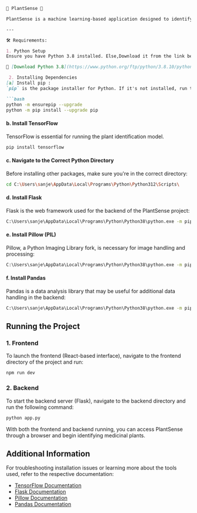 ```markdown
🌱 PlantSense 🌿

PlantSense is a machine learning-based application designed to identify medicinal plants through image classification, with a Flask-powered backend and a React-based frontend. This guide will walk you through setting up the environment and running the project.

---

🛠️ Requirements:

1. Python Setup
Ensure you have Python 3.8 installed. Else,Download it from the link below:

🔗 [Download Python 3.8](https://www.python.org/ftp/python/3.8.10/python-3.8.10-amd64.exe)

 2. Installing Dependencies
[a] Install pip : 
`pip` is the package installer for Python. If it's not installed, run the following commands in the terminal:

```bash
python -m ensurepip --upgrade
python -m pip install --upgrade pip
```

#### b. Install TensorFlow
TensorFlow is essential for running the plant identification model.
```bash
pip install tensorflow
```

#### c. Navigate to the Correct Python Directory
Before installing other packages, make sure you're in the correct directory:
```bash
cd C:\Users\sanje\AppData\Local\Programs\Python\Python312\Scripts\
```

#### d. Install Flask
Flask is the web framework used for the backend of the PlantSense project:
```bash
C:\Users\sanje\AppData\Local\Programs\Python\Python38\python.exe -m pip install Flask
```

#### e. Install Pillow (PIL)
Pillow, a Python Imaging Library fork, is necessary for image handling and processing:
```bash
C:\Users\sanje\AppData\Local\Programs\Python\Python38\python.exe -m pip install Pillow
```

#### f. Install Pandas
Pandas is a data analysis library that may be useful for additional data handling in the backend:
```bash
C:\Users\sanje\AppData\Local\Programs\Python\Python38\python.exe -m pip install pandas
```

## Running the Project

### 1. Frontend
To launch the frontend (React-based interface), navigate to the frontend directory of the project and run:
```bash
npm run dev
```

### 2. Backend
To start the backend server (Flask), navigate to the backend directory and run the following command:
```bash
python app.py
```

With both the frontend and backend running, you can access PlantSense through a browser and begin identifying medicinal plants.

## Additional Information
For troubleshooting installation issues or learning more about the tools used, refer to the respective documentation:
- [TensorFlow Documentation](https://www.tensorflow.org/install)
- [Flask Documentation](https://flask.palletsprojects.com/en/2.0.x/installation/)
- [Pillow Documentation](https://pillow.readthedocs.io/en/stable/installation.html)
- [Pandas Documentation](https://pandas.pydata.org/pandas-docs/stable/getting_started/install.html)
```
